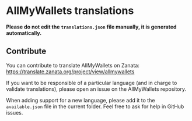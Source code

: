 # AllMyWallets translations

**Please do not edit the `translations.json` file manually, it is generated automatically.**

## Contribute

You can contribute to translate AllMyWallets on Zanata: https://translate.zanata.org/project/view/allmywallets

If you want to be responsible of a particular language (and in charge to validate translations), please open an
issue on the AllMyWallets repository.

When adding support for a new language, please add it to the `available.json` file in the current folder. Feel free to
ask for help in GitHub issues.
